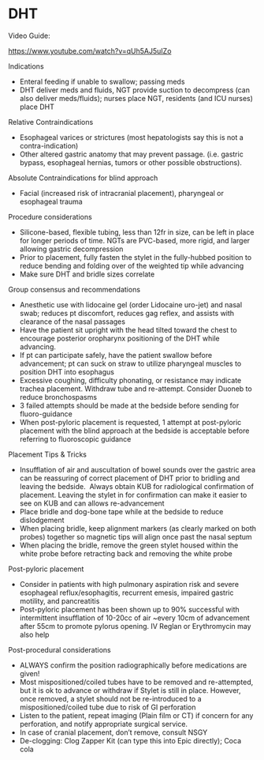 # DHT
 
Video Guide:

https://www.youtube.com/watch?v=qUh5AJ5uIZo

Indications

-   Enteral feeding if unable to swallow; passing meds
-   DHT deliver meds and fluids, NGT provide suction to decompress (can
    also deliver meds/fluids); nurses place NGT, residents (and ICU
    nurses) place DHT

Relative Contraindications

-   Esophageal varices or strictures (most hepatologists say this is not
    a contra-indication)
-   Other altered gastric anatomy that may prevent passage. (i.e.
    gastric bypass, esophageal hernias, tumors or other possible
    obstructions).

Absolute Contraindications for blind approach

-   Facial (increased risk of intracranial placement), pharyngeal or
    esophageal trauma

Procedure considerations

-   Silicone-based, flexible tubing, less than 12fr in size, can be left
    in place for longer periods of time. NGTs are PVC-based, more rigid,
    and larger allowing gastric decompression
-   Prior to placement, fully fasten the stylet in the fully-hubbed
    position to reduce bending and folding over of the weighted tip
    while advancing
-   Make sure DHT and bridle sizes correlate

Group consensus and recommendations

-   Anesthetic use with lidocaine gel (order Lidocaine uro-jet) and
    nasal swab; reduces pt discomfort, reduces gag reflex, and assists
    with clearance of the nasal passages
-   Have the patient sit upright with the head tilted toward the chest
    to encourage posterior oropharynx positioning of the DHT while
    advancing.
-   If pt can participate safely, have the patient swallow before
    advancement; pt can suck on straw to utilize pharyngeal muscles to
    position DHT into esophagus
-   Excessive coughing, difficulty phonating, or resistance may indicate
    trachea placement. Withdraw tube and re-attempt. Consider Duoneb to
    reduce bronchospasms
-   3 failed attempts should be made at the bedside before sending for
    fluoro-guidance
-   When post-pyloric placement is requested, 1 attempt at post-pyloric
    placement with the blind approach at the bedside is acceptable
    before referring to fluoroscopic guidance

Placement Tips & Tricks

-   Insufflation of air and auscultation of bowel sounds over the
    gastric area can be reassuring of correct placement of DHT prior to
    bridling and leaving the bedside.  Always obtain KUB for
    radiological confirmation of placement. Leaving the stylet in for
    confirmation can make it easier to see on KUB and can allows
    re-advancement
-   Place bridle and dog-bone tape while at the bedside to reduce
    dislodgement
-   When placing bridle, keep alignment markers (as clearly marked on
    both probes) together so magnetic tips will align once past the
    nasal septum
-   When placing the bridle, remove the green stylet housed within the
    white probe before retracting back and removing the white probe

Post-pyloric placement

-   Consider in patients with high pulmonary aspiration risk and severe
    esophageal reflux/esophagitis, recurrent emesis, impaired gastric
    motility, and pancreatitis
-   Post-pyloric placement has been shown up to 90% successful with
    intermittent insufflation of 10-20cc of air \~every 10cm of
    advancement after 55cm to promote pylorus opening. IV Reglan or
    Erythromycin may also help

Post-procedural considerations

-   ALWAYS confirm the position radiographically before medications are
    given!
-   Most mispositioned/coiled tubes have to be removed and re-attempted,
    but it is ok to advance or withdraw if Stylet is still in place.
    However, once removed, a stylet should not be re-introduced to a
    mispositioned/coiled tube due to risk of GI perforation
-   Listen to the patient, repeat imaging (Plain film or CT) if concern
    for any perforation, and notify appropriate surgical service.
-   In case of cranial placement, don’t remove, consult NSGY
-   De-clogging: Clog Zapper Kit (can type this into Epic directly);
    Coca cola
